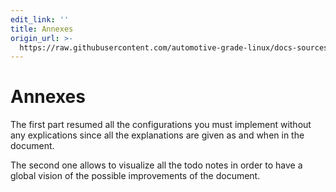 ```yaml
---
edit_link: ''
title: Annexes
origin_url: >-
  https://raw.githubusercontent.com/automotive-grade-linux/docs-sources/guppy/docs/security-blueprint/annexes/0_Abstract.md
---
```


<!-- WARNING: This file is generated by fetch_docs.js using /home/boron/Documents/AGL/docs-webtemplate/site/_data/tocs/architecture/guppy/security_blueprint-security-blueprint-book.yml -->

# Annexes

The first part resumed all the configurations you must implement without any
explications since all the explanations are given as and when in the document.

The second one allows to visualize all the todo notes in order to have a global
vision of the possible improvements of the document.
